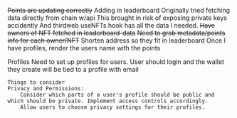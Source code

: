 ~~Points are updating correctly~~ 
Adding in leaderboard
    Originally tried fetching data directly from chain w/api 
    This brought in risk of exposing private keys accidently
    And thirdweb useNFTs hook has all the data I needed.
    ~~Have owners of NFT fetched in leaderboard-data~~
    ~~Need to grab metadata/points info for each owner/NFT~~
    Shorten address so they fit in leaderboard
    Once I have profiles, render the users name with the points

Profiles
    Need to set up profiles for users.
    User should login and the wallet they create will be tied to a profile with email
    
    Things to consider
    Privacy and Permissions:
        Consider which parts of a user's profile should be public and which should be private. Implement access controls accordingly.
        Allow users to choose privacy settings for their profiles.